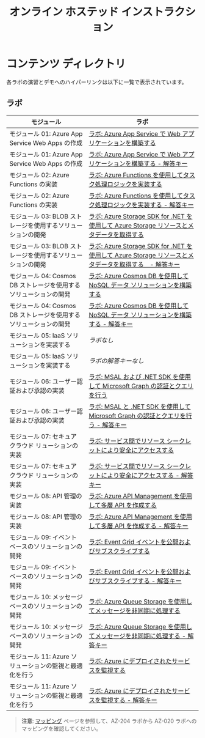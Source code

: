﻿---
title: オンライン ホステッド インストラクション
permalink: index.html
layout: ホーム
---

# コンテンツ ディレクトリ

各ラボの演習とデモへのハイパーリンクは以下に一覧で表示されています。

## ラボ

| モジュール | ラボ |
| --- | --- |
| モジュール 01: Azure App Service Web Apps の作成 | [ラボ: Azure App Service で Web アプリケーションを構築する](https://microsoftlearning.github.io/AZ-204JA-DevelopingSolutionsforMicrosoftAzure/Instructions/Labs/AZ-204_01_lab.html) |
| モジュール 01: Azure App Service Web Apps の作成 | [ラボ: Azure App Service で Web アプリケーションを構築する - 解答キー](https://microsoftlearning.github.io/AZ-204JA-DevelopingSolutionsforMicrosoftAzure/Instructions/Labs/AZ-204_01_lab_ak.html) |
| モジュール 02: Azure Functions の実装 | [ラボ: Azure Functions を使用してタスク処理ロジックを実装する](https://microsoftlearning.github.io/AZ-204JA-DevelopingSolutionsforMicrosoftAzure/Instructions/Labs/AZ-204_02_lab.html) |
| モジュール 02: Azure Functions の実装 | [ラボ: Azure Functions を使用してタスク処理ロジックを実装する - 解答キー](https://microsoftlearning.github.io/AZ-204JA-DevelopingSolutionsforMicrosoftAzure/Instructions/Labs/AZ-204_02_lab_ak.html) |
| モジュール 03: BLOB ストレージを使用するソリューションの開発 | [ラボ: Azure Storage SDK for .NET を使用して Azure Storage リソースとメタデータを取得する](https://microsoftlearning.github.io/AZ-204JA-DevelopingSolutionsforMicrosoftAzure/Instructions/Labs/AZ-204_03_lab.html) |
| モジュール 03: BLOB ストレージを使用するソリューションの開発 | [ラボ: Azure Storage SDK for .NET を使用して Azure Storage リソースとメタデータを取得する　- 解答キー](https://microsoftlearning.github.io/AZ-204JA-DevelopingSolutionsforMicrosoftAzure/Instructions/Labs/AZ-204_03_lab_ak.html) |
| モジュール 04: Cosmos DB ストレージを使用するソリューションの開発 | [ラボ: Azure Cosmos DB を使用して NoSQL データ ソリューションを構築する](https://microsoftlearning.github.io/AZ-204JA-DevelopingSolutionsforMicrosoftAzure/Instructions/Labs/AZ-204_04_lab.html) |
| モジュール 04: Cosmos DB ストレージを使用するソリューションの開発 | [ラボ: Azure Cosmos DB を使用して NoSQL データ ソリューションを構築する - 解答キー](https://microsoftlearning.github.io/AZ-204JA-DevelopingSolutionsforMicrosoftAzure/Instructions/Labs/AZ-204_04_lab_ak.html) |
| モジュール 05: IaaS ソリューションを実装する | *ラボなし* |
| モジュール 05: IaaS ソリューションを実装する | *ラボの解答キーなし* |
| モジュール 06: ユーザー認証および承認の実装 | [ラボ: MSAL および .NET SDK を使用して Microsoft Graph の認証とクエリを行う](https://microsoftlearning.github.io/AZ-204JA-DevelopingSolutionsforMicrosoftAzure/Instructions/Labs/AZ-204_06_lab.html) |
| モジュール 06: ユーザー認証および承認の実装 | [ラボ: MSAL と .NET SDK を使用して Microsoft Graph の認証とクエリを行う - 解答キー](https://microsoftlearning.github.io/AZ-204JA-DevelopingSolutionsforMicrosoftAzure/Instructions/Labs/AZ-204_06_lab_ak.html) |
| モジュール 07: セキュア クラウド リューションの実装 | [ラボ: サービス間でリソース シークレットにより安全にアクセスする](https://microsoftlearning.github.io/AZ-204JA-DevelopingSolutionsforMicrosoftAzure/Instructions/Labs/AZ-204_07_lab.html) |
| モジュール 07: セキュア クラウド リューションの実装 | [ラボ: サービス間でリソース シークレットにより安全にアクセスする - 解答キー](https://microsoftlearning.github.io/AZ-204JA-DevelopingSolutionsforMicrosoftAzure/Instructions/Labs/AZ-204_07_lab_ak.html) |
| モジュール 08: API 管理の実装 | [ラボ: Azure API Management を使用して多層 API を作成する](https://microsoftlearning.github.io/AZ-204JA-DevelopingSolutionsforMicrosoftAzure/Instructions/Labs/AZ-204_08_lab.html) |
| モジュール 08: API 管理の実装 | [ラボ: Azure API Management を使用して多層 API を作成する - 解答キー](https://microsoftlearning.github.io/AZ-204JA-DevelopingSolutionsforMicrosoftAzure/Instructions/Labs/AZ-204_08_lab_ak.html) |
| モジュール 09: イベントベースのソリューションの開発 | [ラボ: Event Grid イベントを公開およびサブスクライブする](https://microsoftlearning.github.io/AZ-204JA-DevelopingSolutionsforMicrosoftAzure/Instructions/Labs/AZ-204_10_lab.html) |
| モジュール 09: イベントベースのソリューションの開発 | [ラボ: Event Grid イベントを公開およびサブスクライブする - 解答キー](https://microsoftlearning.github.io/AZ-204JA-DevelopingSolutionsforMicrosoftAzure/Instructions/Labs/AZ-204_10_lab_ak.html) |
| モジュール 10: メッセージベースのソリューションの開発 | [ラボ: Azure Queue Storage を使用してメッセージを非同期に処理する](https://microsoftlearning.github.io/AZ-204JA-DevelopingSolutionsforMicrosoftAzure/Instructions/Labs/AZ-204_11_lab.html) |
| モジュール 10: メッセージベースのソリューションの開発 | [ラボ: Azure Queue Storage を使用してメッセージを非同期に処理する - 解答キー](https://microsoftlearning.github.io/AZ-204JA-DevelopingSolutionsforMicrosoftAzure/Instructions/Labs/AZ-204_11_lab_ak.html) |
| モジュール 11: Azure ソリューションの監視と最適化を行う | [ラボ: Azure にデプロイされたサービスを監視する](https://microsoftlearning.github.io/AZ-204JA-DevelopingSolutionsforMicrosoftAzure/Instructions/Labs/AZ-204_12_lab.html) |
| モジュール 11: Azure ソリューションの監視と最適化を行う | [ラボ: Azure にデプロイされたサービスを監視する - 解答キー](https://microsoftlearning.github.io/AZ-204JA-DevelopingSolutionsforMicrosoftAzure/Instructions/Labs/AZ-204_12_lab_ak.html) |

> **注意**: [マッピング](mapping.md) ページを参照して、AZ-204 ラボから AZ-020 ラボへのマッピングを確認してください。